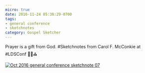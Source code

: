 ```yaml
---
micro: true
date: 2016-11-24 05:38:29-0700
tags:
- general conference
- sketchnotes
category: Gospel Sketcher
---
```


Prayer is a gift from God. #Sketchnotes from Carol F. McConkie at #LDSConf ✍🏼⛪️

[![Oct 2016 general conference sketchnote 07](http://www.gospelsketcher.org/uploads/2018/3dfdb8091f.jpg)](http://www.gospelsketcher.org/uploads/2018/3dfdb8091f.jpg)